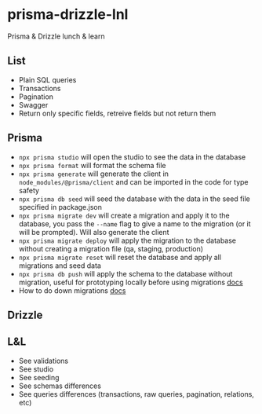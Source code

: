 # prisma-drizzle-lnl

Prisma &amp; Drizzle lunch &amp; learn

## List

- Plain SQL queries
- Transactions
- Pagination
- Swagger
- Return only specific fields, retreive fields but not return them

## Prisma

- `npx prisma studio` will open the studio to see the data in the database
- `npx prisma format` will format the schema file
- `npx prisma generate` will generate the client in `node_modules/@prisma/client` and can be imported in the code for type safety
- `npx prisma db seed` will seed the database with the data in the seed file specified in package.json
- `npx prisma migrate dev` will create a migration and apply it to the database, you pass the `--name` flag to give a name to the migration (or it will be prompted). Will also generate the client
- `npx prisma migrate deploy` will apply the migration to the database without creating a migration file (qa, staging, production)
- `npx prisma migrate reset` will reset the database and apply all migrations and seed data
- `npx prisma db push` will apply the schema to the database without migration, useful for prototyping locally before using migrations [docs](https://www.prisma.io/docs/orm/prisma-migrate/workflows/prototyping-your-schema)
- How to do down migrations [docs](https://www.prisma.io/docs/orm/prisma-migrate/workflows/generating-down-migrations)

## Drizzle

## L&L

- See validations
- See studio
- See seeding
- See schemas differences
- See queries differences (transactions, raw queries, pagination, relations, etc)
